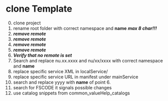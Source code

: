 # clone Template

0. clone project
00. rename root folder with correct namespace and **name**     ***max 8 char!!!***
2. ***remove remote***
3. ***remove remote***
4. ***remove remote***
5. ***remove remote***
6. ***Verify that no remote is set***
7. Search and replace nu.xx.xxxx and nu/xx/xxxx with correct namespace and **name**
8. replace specific service XML in localService/
9. replace specific service URL in manifest under mainService
10. search and replace yyyy with **name** of point 6.
11. search for FSCODE it signals possible changes 
12. use catalog snippets from common_valueHelp_catalogs
